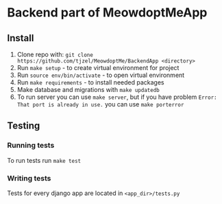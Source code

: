 # Backend part of MeowdoptMeApp

## Install

1. Clone repo with: `git clone https://github.com/tjzel/MeowdoptMe/BackendApp <directory>`
2. Run `make setup` - to create virtual environment for project
3. Run `source env/bin/activate` - to open virtual environment
4. Run `make requirements` - to install needed packages
5. Make database and migrations with `make updatedb`
6. To run server you can use `make server`, but if you have problem `Error: That port is already in use.` you can use `make porterror`

## Testing
### Running tests

To run tests run `make test`

### Writing tests

Tests for every django app are located in `<app_dir>/tests.py`
